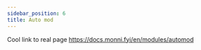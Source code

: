 ```yaml
---
sidebar_position: 6
title: Auto mod
---
```

Cool link to real page
https://docs.monni.fyi/en/modules/automod
